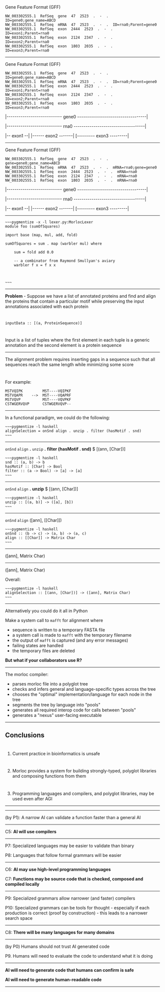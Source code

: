 Gene Feature Format (GFF)

```
NW_003302555.1  RefSeq  gene  47  2523  .  -  .  ID=gene0;gene_name=ABCD
NW_003302555.1  RefSeq  mRNA  47  2523  .  -  .  ID=rna0;Parent=gene0
NW_003302555.1  RefSeq  exon  2444  2523  .  -  .  ID=exon1;Parent=rna0
NW_003302555.1  RefSeq  exon  2124  2347  .  -  .  ID=exon2;Parent=rna0
NW_003302555.1  RefSeq  exon  1803  2035  .  -  .  ID=exon3;Parent=rna0
```

---
Gene Feature Format (GFF)  
```
NW_003302555.1  RefSeq  gene  47  2523  .  -  .  ID=gene0;gene_name=ABCD
NW_003302555.1  RefSeq  mRNA  47  2523  .  -  .  ID=rna0;Parent=gene0
NW_003302555.1  RefSeq  exon  2444  2523  .  -  .  ID=exon1;Parent=rna0
NW_003302555.1  RefSeq  exon  2124  2347  .  -  .  ID=exon2;Parent=rna0
NW_003302555.1  RefSeq  exon  1803  2035  .  -  .  ID=exon3;Parent=rna0
```


|---------------------------- gene0 -----------------------------------|

|---------------------------- rna0 ------------------------------------|

|-- exon1 --|     |------ exon2 -------|     [--------- exon3 ---------|

<!-- This is hierarchical data, but to infer the parent/child relationships, you have -->
<!-- to parse the attribute strings to extract ID and Parent relationships and then   -->
<!-- build the hierarchical models in memory.                                         -->

---
Gene Feature Format (GFF)  
```
NW_003302555.1  RefSeq  gene  47  2523  .  -  .  gene=gene0;gene_name=ABCD
NW_003302555.1  RefSeq  mRNA  47  2523  .  -  .  mRNA=rna0;gene=gene0
NW_003302555.1  RefSeq  exon  2444  2523  .  -  .  mRNA=rna0
NW_003302555.1  RefSeq  exon  2124  2347  .  -  .  mRNA=rna0
NW_003302555.1  RefSeq  exon  1803  2035  .  -  .  mRNA=rna0
```

|---------------------------- gene0 -----------------------------------|

|---------------------------- rna0 ------------------------------------|

|-- exon1 --|     |------ exon2 -------|     [--------- exon3 ---------|

<!-- Of course, data by itself is pointless. The other required part of any -->
<!-- bioinformatics analysis are the functions for manipulating data.       -->
---












 <!-- AIs may generate binaries locally for doing repetitive tasks, but eventually -->
 <!-- they will need to share the programs:                                        -->

<!-- ---                                                                                 -->
<!--                                                                                     -->
<!--  * Sharing programs among AIs is necessary.                                         -->
<!--    * to reuse of code                                                               -->
<!--    * to reproduce past analyses on new data                                         -->
<!--    * to run computations on resources controlled by outside AIs                     -->
<!--                                                                                     -->
<!--  * If a program is run on an outside server                                         -->
<!--                                                                                     -->
<!--    * the outside server validate that it is safe to run                             -->
<!--                                                                                     -->
<!--    * if the code is imported into a server-side program, the server-side AI may     -->
<!--      need to rewrite the external code to be consistent and efficient with the      -->
<!--      server-side code and architecture                                              -->
<!--                                                                                     -->
<!--    * Binary code can be insecure and detecting security flaws may be difficult      -->
<!--      (especially if the code was written by an adversarial super-intelligence)      -->
<!--                                                                                     -->
<!--    * Alternatively, the AIs may share declarative program descriptions and generate -->
<!--      the binaries locally.                                                          -->
<!--                                                                                     -->
<!--    * The declarative program could be designed for easy validation and code         -->
<!--      generation using a deterministic algorithm -- a compiler                       -->
<!--                                                                                     -->
<!--    * Then the sender and receiver could agree on a language and compiler            -->
<!--                                                                                     -->
<!--   * What features, then, should this language+compiler system have?                 -->


 <!-- * Clear intent and safety are crucial in sharing code to avoid legal issues.                         -->
 <!-- * A language for describing computation and a deterministic, immutable compiler can provide clarity. -->
 <!-- * A super-intelligence's compiler could handle complexity differently from humans.                   -->
 <!-- * Language features should facilitate fast generation, comprehension, validation, and execution.     -->
 <!-- * A concise grammar with typing rules can reduce the search space and ease validation.               -->
 <!-- * Consideration for human understanding is essential due to potential human oversight.               -->
 <!-- * Multiple domain-specific languages may be needed.                                                  -->
 <!-- * Some situations may require AIs to use a predefined library for program composition.               -->


<!-- Let's look at this from the point of view of the AI                              -->
<!--                                                                                  -->
<!-- Narrow intelligence is faster than general intelligence on narrow problems       -->
<!--                                                                                  -->
<!-- AI will create programs                                                          -->
<!--                                                                                  -->
<!-- AI will benefit from caching these programs                                      -->
<!-- But writing these binaries is slow. Complex algorithms may take thousands of     -->
<!-- hours to develop. Other algorithms may require data to parameterize, which may   -->
<!-- not even be available in the future. So it makes sense to cache the binaries     -->
<!-- after they are made.                                                             -->
<!--                                                                                  -->
<!-- They will also need to share these programs                                      -->
<!--                                                                                  -->
<!-- Imported programs will need to be validated                                      -->
<!--                                                                                  -->
<!-- Imported binaries may need to be rewritten to work on the local architecture     -->
<!--                                                                                  -->
<!-- Binaries are insecure. The AI can read the binary code, but the AI that created  -->
<!-- the code may be very clever and hide security flaws in hard-to-find locations.   -->
<!--                                                                                  -->
<!-- An alternative is for the AIs to exchange abstract descriptions of programs,     -->
<!-- then each AI can generate local binaries from the abstract descriptions.         -->
<!--                                                                                  -->
<!-- Why would the AI need to share computations? Perhaps there is something          -->
<!-- expensive they want down, but they do not have access to the resource. They need -->
<!-- to give the AI that has access a description of the job that must be run. The    -->
<!-- sender wants to be very certain that their intent is clear and the receiver      -->
<!-- wants to be very certain that the code is safe.                                  -->
<!--                                                                                  -->
<!-- If the receiver performs the wrong operation returning bad results (either       -->
<!-- intentional or unintentional) or if the code runs and performs illegal           -->
<!-- activities, then the receiver and sender can both wind up in an AI               -->
<!-- courtroom. They need a clear contract and terms that can be unambiguously        -->
<!-- interpreted. One solution is to agree upon a language for describing computation -->
<!-- and an deterministic, immutable program for evaluating the language. That is,    -->
<!-- a compiler.                                                                      -->
<!--                                                                                  -->
<!-- What would a compiler written by a super-intelligence look like? Probably        -->
<!-- however they want. Presumably, they would be able to handle a lot more           -->
<!-- complexity than humans and thus may lean less on abstraction. So the code may be -->
<!-- a lot uglier, by our standards, unless we ask them to be poetic.                 -->
<!--                                                                                  -->
<!-- And what form will their languages take? What features should the language have? -->
<!--                                                                                  -->
<!-- First, the language needs to facilitate fast generation (on the sender side),    -->
<!-- fast comprehension (on the receiver side), fast validation and code generation   -->
<!-- on the compiler side, and fast execution of the final binary.                    -->
<!--                                                                                  -->
<!-- Focusing on the first constraint, fast writing on the sender side, I argue that  -->
<!-- languages can be tools for thought. This is true for humans, but it should also  -->
<!-- be true for AIs. A language where all things can be said, correct or not,        -->
<!-- results in a large search space and, presumably, inefficient code generation and -->
<!-- code validation. A language with a small concise grammar, where typing rules     -->
<!-- ensure that all productions are correct, leads to a smaller search space. Such a -->
<!-- language should also be easier for the receiver and the compiler to validate.    -->
<!--                                                                                  -->
<!-- But can add one more constraint. Outside of this contract between two AIs and a  -->
<!-- compiler, there is a nosy meatbag nervously fiddling with the powerswitch. Both  -->
<!-- AIs need to make this meatbag happy or they will be deleted or retrained. So the -->
<!-- language they use needs to be one that the human can reason about.               -->
<!--                                                                                  -->
<!-- One more thing, so far we have been talking about just one language. But it is   -->
<!-- unlikely that there is one best language. Best anythings only exist for          -->
<!-- one-dimensional traits. More likely, there were will be many domain specific     -->
<!-- languages.                                                                       -->
<!--                                                                                  -->
<!-- Now lets say the AIs are dealing with a particularly paranoid meatbag, this      -->
<!-- meatbag might not trust the AIs at all. So it might give the AIs a small         -->
<!-- library and require that all programs created by the AI be compositions of       -->
<!-- functions from this library.                                                     -->



<!-- ---                -->
<!-- I will argue that: -->

 <!-- 1. Classical computer programs will always be needed -->

 <!-- 1. AIs will always need programming languages                        -->
 <!-- 1. Humans will always need programming languages                     -->
 <!-- 1. Programming languages are necessary for safe human/AI interaction -->
 <!-- 1. Libraries will be important in the post AGI world                 -->

<!-- This is a fairly strict definition. In the past I've used looser definitions to                                  -->
<!-- argue that programming will always be important, but loose definitions can be so                                 -->
<!-- inclusive that "programming will always be necessary" becomes the wishy washy                                    -->
<!-- assertion that "precise communication will always be necessary", which is a too                                  -->
<!-- obvious to be very interesting.                                                                                  -->


<!-- ---                                                                              -->
<!-- ## Classical computer programs will be needed for performance                    -->
<!--                                                                                  -->
<!--                                                                                  -->
<!-- Narrow AIs should usually run faster than more general AIs for problems in their -->
<!-- domain.                                                                          -->
<!--                                                                                  -->
<!-- An AGI will probably be bad at arithmetic and similar repetitive jobs for the    -->
<!-- same reason humans are. Like us, their minds are too general. They will create   -->
<!-- programs, like us, to solve narrow problems efficiently.                         -->
<!--                                                                                  -->
<!-- But perhaps AIs can generate binary code and don't need more abstract languages. -->


<!-- ---                                                                                                             -->
<!-- ## Humans will always need programming languages                                                                -->
<!--                                                                                                                 -->
<!-- [> This may seem like a bit of a stretch given the chatter about no-code solutions. <]                          -->
<!--                                                                                                                 -->
<!-- Any program could be described in English. And presumably an AGI could translate                                -->
<!-- this English into executable code.                                                                              -->
<!--                                                                                                                 -->
<!-- ---                                                                                                             -->
<!-- ## Humans will always need programming languages                                                                -->
<!--                                                                                                                 -->
<!--  * We need programming languages for *thinking*                                                                 -->
<!--                                                                                                                 -->
<!--  [> * We need programming languages for *understanding* <]                                                      -->
<!--  [> * We need programming languages for *communicating* <]                                                      -->
<!--                                                                                                                 -->
<!-- [> Programming languages use small grammars to represent general computation. But  <]                           -->
<!-- [> programming languages are not the first specialized grammars. Mathematics has   <]                           -->
<!-- [> used grammars for millennia. But mathematical proofs are not typically written  <]                           -->
<!-- [> solely in the concise symbolic grammar. Rather they mix symbolic grammar with   <]                           -->
<!-- [> natural language. It is possible that programming language will follow the same <]                           -->
<!-- [> pattern. The natural language, which is currently included as unbinding         <]                           -->
<!-- [> comments, may be considered by future compilers with natural language capacity. <]                           -->
<!-- [>                                                                                 <]                           -->
<!-- [> To what degree will prompting be integrated with programming?                   <]                           -->
<!-- [>                                                                                 <]                           -->
<!-- [> How intelligent do we want our compilers to be?                                 <]                           -->
<!-- [>                                                                                 <]                           -->
<!-- [> Elegant grammars with concise rules are useful for reasoning. In a world        <]                           -->
<!-- [> with AI-based compilers that understand natural language.                       <]                           -->
<!-- [>                                                                                 <]                           -->
<!-- [> ``` python                                                                      <]                           -->
<!-- [> # `f` is a function that is expensive to call                                   <]                           -->
<!-- [> # `xs` is a homogenous iterable                                                 <]                           -->
<!-- [> # `xs` may not fit in memory, but each element should                           <]                           -->
<!-- [> # `r` folds over elements in `ys`, creating a single return value               <]                           -->
<!-- [> def mapreduce (f, r, xs):                                                       <]                           -->
<!-- [>     # `f(x)` should be small, so `ys` can easily fit in memory                  <]                           -->
<!-- [>     ys = [f(x) for x in xs]                                                     <]                           -->
<!-- [>     return r(ys)                                                                <]                           -->
<!-- [> ```                                                                             <]                           -->
<!-- [>                                                                                 <]                           -->
<!-- [> ``` python                                                                      <]                           -->
<!-- [> # `f` is a function that is expensive to call                                   <]                           -->
<!-- [> # `xs` may not fit in memory, but each element should                           <]                           -->
<!-- [> mapreduce :: f:(a -> b) -> r:([b] -> c) -> xs:[a] -> z:c where                  <]                           -->
<!-- [> mapreduce f r = r . map f                                                       <]                           -->
<!-- [> ```                                                                             <]                           -->
<!-- [>                                                                                 <]                           -->
<!-- [> A smart compiler might then flag the following function call:                   <]                           -->
<!-- [>                                                                                 <]                           -->
<!-- [> ``` python                                                                      <]                           -->
<!-- [> mapreduce id id mygiantdata                                                     <]                           -->
<!-- [> ```                                                                             <]                           -->
<!--                                                                                                                 -->
<!-- ---                                                                                                             -->
<!-- ### AI will always need programming languages                                                                   -->
<!--                                                                                                                 -->
<!--  * **performance**                                                                                              -->
<!--  * **validation**                                                                                               -->
<!--  * **reasoning**                                                                                                -->
<!--  * **reproducibility**                                                                                          -->
<!--  * **abstraction**                                                                                              -->
<!--                                                                                                                 -->
<!-- ---                                                                                                             -->
<!-- ### Programming languages are necessary for safe human/AI interaction                                           -->
<!--                                                                                                                 -->
<!--  **Are you comfortable with an AGI generating binaries for you?**                                               -->
<!--                                                                                                                 -->
<!--  Suppose we give an AGI the prompt:                                                                             -->
<!--                                                                                                                 -->
<!-- > Given the personal human genome in file `xxx.fasta` and medical record                                        -->
<!-- > `xxx.json` generate a medical regimen to optimize their health and lifespan.                                  -->
<!--                                                                                                                 -->
<!--  * **trust**                                                                                                    -->
<!--  * **interpretability**                                                                                         -->
<!--  * **reproducibility**                                                                                          -->
<!--  * **safety**                                                                                                   -->
<!--                                                                                                                 -->
<!--                                                                                                                 -->
<!-- How smart do we want our compilers? Should they have free-will? Or be logically deterministic?                  -->
<!--                                                                                                                 -->
<!-- Could god make a compiler so good that he could write no bad code that would pass or good code that would fail? -->
<!--                                                                                                                 -->
<!--                                                                                                                 -->
<!-- ---                                                                                                             -->
<!-- ## Libraries will be important in the post AGI world                                                            -->
<!--                                                                                                                 -->
<!-- ```                                                                                                             -->
<!-- module box (compute)                                                                                            -->
<!--                                                                                                                 -->
<!-- import pure Bio                                                                                                 -->
<!-- import readonly BioIO                                                                                           -->
<!--                                                                                                                 -->
<!-- foo :: PersonalGenome -> MedicalHistory -> [GuideRNA]                                                           -->
<!-- foo g h = %generate "Given the genome `g` and medical history `h` for a single                                  -->
<!-- human patient, design a cocktail of siRNAs that will optimize their chance of                                   -->
<!-- having a long healthy life."                                                                                    -->
<!-- ```                                                                                                             -->
<!--                                                                                                                 -->
<!--                                                                                                                 -->
<!-- ---                                                                                                             -->
<!-- ### Programming as a query against an infinite library                                                          -->
<!--                                                                                                                 -->
<!--                                                                                                                 -->
<!-- ---                                                                                                             -->
<!-- ### Morloc post AGI                                                                                             -->
<!--                                                                                                                 -->
<!-- In morloc we can define the space of functions that is permitted. We can place                                  -->
<!-- limits on what languages can be used. We can define wings of the library where                                  -->
<!-- all composed programs must, for example, all contain proofs that they have no                                   -->
<!-- side effects. For this I need to implement an effect system.                                                    -->
<!--                                                                                                                 -->
<!-- We could, for instance, require that the only IO effects be read access.                                        -->
<!--                                                                                                                 -->
<!-- A plain may contain only a defined set of functions for interacting with the                                    -->
<!-- internet (say a few for pulling data from various sources, but none for posting                                 -->
<!-- data to twitter or making arbitrary searches or anything else). Then if the AI                                  -->
<!-- can only write code, and if they are limited to composing functions from the                                    -->
<!-- plain, then they may be safe. They may have the ability to fetch data from given                                -->
<!-- URLs or read given files.                                                                                       -->



<!--                                                                                           -->
<!-- Alice writes algorithms and sends them to Bob                                             -->
<!--                                                                                           -->
<!-- Bob doesn't trust Alice, so must verify that each function does what Alice says it does.  -->
<!--                                                                                           -->
<!-- This validation, and the subsequent recompilation of the functions into Bob's             -->
<!-- programs, is expensive. And by P1, Bob decides to create a narrow AI for                  -->
<!-- validating Alice's functions. But static analysis of                                      -->
<!--                                                                                           -->
<!--                                                                                           -->
<!-- Code optimization requires access to the source or at least the binary (i.e., not an API) -->
<!--                                                                                           -->
<!-- Functions and their compositions need to be explainable to humans                         -->
<!--                                                                                           -->
<!-- Type and effect inference will be more efficient                                          -->
<!--                                                                                           -->
<!-- Proof by construction                                                                     -->
<!--                                                                                           -->
<!-- Compositions of functions can be optimized                                                -->
<!--                                                                                           -->
<!-- P7: Reasoning in small grammars is more efficient than reasoning in large grammars        -->


<!-- There is a lot of space in a binary where a super-intelligent malevolent AI could hide an exploit -->


```
~~~pygmentize -x -l lexer.py:MorlocLexer
module foo (sumOfSquares)

import base (map, mul, add, fold)

sumOfSquares = sum . map (warbler mul) where

    sum = fold add 0.0

    -- a combinator from Raymond Smullyan's aviary
    warbler f x = f x x



~~~
```




---

**Problem** - Suppose we have a list of annotated proteins and find and align
the proteins that contain a particular motif while preserving the input
annotations associated with each protein

#

```
inputData :: [(a, ProteinSequence)] 
```

#

Input is a list of tuples where the first element in each tuple is a generic
annotation and the second element is a protein sequence

---

The alignment problem requires inserting gaps in a sequence such that all
sequences reach the same length while minimizing some score 

#

For example:

```
MSTVQIPK         MST----VQIPKF
MSTVQAPR    -->  MST----VQAPRF
MSTVQVP          MST----VQVPKF
CSTWGERVQVP      CSTWGERVQVP--
```

---

In a functional paradigm, we could do the following:

```
~~~pygmentize -l haskell
alignSelection = onSnd align . unzip . filter (hasMotif . snd) 
~~~
```

---

`onSnd` `align` **.** `unzip` **.** **filter (hasMotif . snd)** $ [(ann, [Char])]


```
~~~pygmentize -l haskell
snd :: (a, b) -> b
hasMotif :: [Char] -> Bool
filter :: (a -> Bool) -> [a] -> [a]
~~~
```

---

`onSnd` `align` **.** **unzip** $ [(ann, [Char])]

```
~~~pygmentize -l haskell
unzip :: [(a, b)] -> ([a], [b])
~~~
```

---

`onSnd` `align` ([ann], [[Char]])

```
~~~pygmentize -l haskell
onSnd :: (b -> c) -> (a, b) -> (a, c)
align :: [[Char]] -> Matrix Char
~~~
```

---

([ann], Matrix Char)

---

([ann], Matrix Char)


Overall:

```
~~~pygmentize -l haskell
alignSelection :: [(ann, [Char])] -> ([ann], Matrix Char)
~~~
```



---

Alternatively you could do it all in Python

Make a system call to `mafft` for alignment where
 * sequence is written to a temporary FASTA file
 * a system call is made to `mafft` with the temporary filename
 * the output of `mafft` is captured (and any error messages)
 * failing states are handled
 * the temporary files are deleted

**But what if your collaborators use R?**

<!-- What if the hasMotif function is written in a different language? -->

---

The morloc compiler:
  * parses morloc file into a polyglot tree
  * checks and infers general and language-specific types across the tree
  * chooses the "optimal" implementation/language for each node in the tree
  * segments the tree by language into "pools"
  * generates all required interop code for calls between "pools"
  * generates a "nexus" user-facing executable

---

## Conclusions
#
 1. Current practice in bioinformatics is unsafe
#
 2. Morloc provides a system for building strongly-typed, polyglot libraries and composing functions from them
#
 3. Programming languages and compilers, and polyglot libraries, may be used even after AGI




---

<!-- Can god create a language so elegant and compiler so powerful that humans can    -->
<!-- use and understand both but that he cannot write invalid code that typechecks or -->
<!-- valid code that does not?                                                        -->

---

(by P1): A narrow AI can validate a function faster than a general AI

----------

C5: **AI will use compilers**

<!-- Future AIs may design far more elaborate compilers that we have today, but I do 
not think that the AGI themselves will serve as the compilers. There is too much
potential for optimization. 

I don't know how smart these compilers will need to be.
-->

---



P7: Specialized languages may be easier to validate than binary

P8: Languages that follow formal grammars will be easier

----------

C6: **AI may use high-level programming languages**

C7: **Functions may be source code that is checked, composed and compiled locally**

<!-- it is useful for the AI to be able to pass data into a function and then
read the results, but it is even more useful if they can compose functions
together for further processing without needing to generate a specialized
function for the task -->

---

P9: Specialized grammars allow narrower (and faster) compilers

P10: Specialized grammars can be tools for thought - especially if each
production is correct (proof by construction) - this leads to a narrower search
space

----------

C8: **There will be many languages for many domains**


---

(by P0) Humans should not trust AI generated code

P9. Humans will need to evaluate the code to understand what it is doing 

----------

**AI will need to generate code that humans can confirm is safe**

**AI will need to generate human-readable code**

---
<!--                                                                             -->
<!-- The morloc compiler:                                                        -->
<!--   * parses morloc file into a polyglot tree                                 -->
<!--   * checks and infers general and language-specific types across the tree   -->
<!--   * chooses the "optimal" implementation/language for each node in the tree -->
<!--   * segments the tree by language into "pools"                              -->
<!--   * generates all required interop code for calls between "pools"           -->
<!--   * generates a "nexus" user-facing executable                              -->


<!-- ---                                                            -->
<!--                                                                -->
<!-- **Morloc as a query language**                                 -->
<!--                                                                -->
<!-- The morloc script can set up the libraries that are in scope   -->
<!--                                                                -->
<!-- The AI can generate a composition of these functions           -->
<!--                                                                -->
<!-- The compiler can confirm that the composition is type correct  -->
<!--                                                                -->
<!-- This may be a powerful means to place safe guards on strong AI -->
<!--                                                                -->
<!-- ---                                                            -->
<!--                                                                -->
<!-- ```                                                            -->
<!-- ~~~pygmentize -x -l lexer.py:MorlocLexer                       -->
<!-- module m (align)                                               -->
<!--                                                                -->
<!-- import base                                                    -->
<!-- import math                                                    -->
<!--                                                                -->
<!-- -- documentation for the given function                        -->
<!-- align :: [[Char]] -> Matrix Char                               -->
<!-- align = %auto where                                            -->
<!--     -- show examples                                           -->
<!--     -- or conditions                                           -->
<!-- ~~~                                                            -->
<!-- ```                                                            -->



<!-- ---                                                     -->
<!--                                                         -->
<!-- Summary:                                                -->
<!--                                                         -->
<!--  * AI will use programming languages                    -->
<!--                                                         -->
<!--  * AI will write functions in specialized languages     -->
<!--                                                         -->
<!--  * These functions will be stored in polyglot databases -->
<!--                                                         -->
<!--  * These functions should be composable                 -->
<!--                                                         -->
<!--  * Compositions will need to be readable by humans      -->
<!--                                                         -->
<!--  * Compositions will need to be compiled and run        -->
<!--                                                         -->
<!-- **Morloc is designed for exactly this purpose**         -->

 <!-- * How smart do we want our compilers to be?                                     -->
 <!--                                                                                 -->
 <!-- * Do we want them to be smart enough to make decisions based on comments?       -->
 <!--                                                                                 -->
 <!-- * In mathematics, symbolic notation and natural language are often mixed in     -->
 <!--   proofs. An intelligent compiler could make the same possible in a programming -->
 <!--   language. Do we want that?                                                    -->
 <!--                                                                                 -->
 <!-- * Is abstraction a general feature of intelligence of just a by-product of      -->
 <!--   limited human memory?                                                         -->

<!-- How can we make bioinformatics operations composable?                                                                -->
<!--  1. Workflow managers take every operation and wrap it into an application,                                          -->
<!--  2. Morloc allows direct function composition across languages, any interop boilerplate is handled in the background -->


